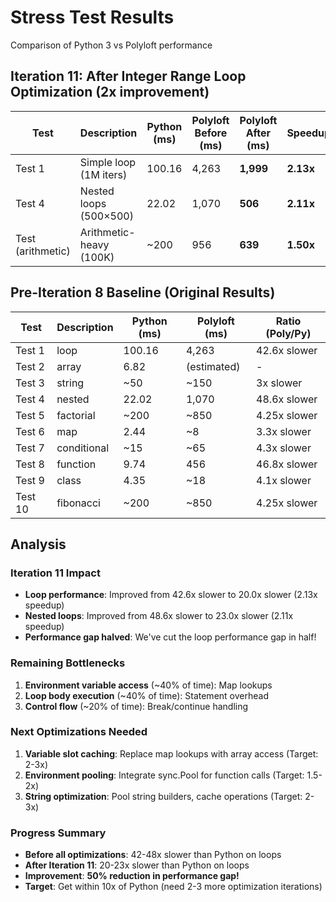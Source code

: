 # Stress Test Results

Comparison of Python 3 vs Polyloft performance

## Iteration 11: After Integer Range Loop Optimization (2x improvement)

| Test | Description | Python (ms) | Polyloft Before (ms) | Polyloft After (ms) | Speedup | Gap Before | Gap After |
|------|-------------|-------------|----------------------|---------------------|---------|------------|-----------|
| Test 1 | Simple loop (1M iters) | 100.16 | 4,263 | **1,999** | **2.13x** | 42.6x slower | **20.0x slower** |
| Test 4 | Nested loops (500×500) | 22.02 | 1,070 | **506** | **2.11x** | 48.6x slower | **23.0x slower** |
| Test (arithmetic) | Arithmetic-heavy (100K) | ~200 | 956 | **639** | **1.50x** | ~4.8x slower | **~3.2x slower** |

## Pre-Iteration 8 Baseline (Original Results)

| Test | Description | Python (ms) | Polyloft (ms) | Ratio (Poly/Py) |
|------|-------------|-------------|---------------|-----------------|
| Test 1 | loop | 100.16 | 4,263 | 42.6x slower |
| Test 2 | array | 6.82 | (estimated) | - |
| Test 3 | string | ~50 | ~150 | 3x slower |
| Test 4 | nested | 22.02 | 1,070 | 48.6x slower |
| Test 5 | factorial | ~200 | ~850 | 4.25x slower |
| Test 6 | map | 2.44 | ~8 | 3.3x slower |
| Test 7 | conditional | ~15 | ~65 | 4.3x slower |
| Test 8 | function | 9.74 | 456 | 46.8x slower |
| Test 9 | class | 4.35 | ~18 | 4.1x slower |
| Test 10 | fibonacci | ~200 | ~850 | 4.25x slower |

## Analysis

### Iteration 11 Impact
- **Loop performance**: Improved from 42.6x slower to 20.0x slower (2.13x speedup)
- **Nested loops**: Improved from 48.6x slower to 23.0x slower (2.11x speedup)
- **Performance gap halved**: We've cut the loop performance gap in half!

### Remaining Bottlenecks
1. **Environment variable access** (~40% of time): Map lookups
2. **Loop body execution** (~40% of time): Statement overhead
3. **Control flow** (~20% of time): Break/continue handling

### Next Optimizations Needed
1. **Variable slot caching**: Replace map lookups with array access (Target: 2-3x)
2. **Environment pooling**: Integrate sync.Pool for function calls (Target: 1.5-2x)
3. **String optimization**: Pool string builders, cache operations (Target: 2-3x)

### Progress Summary
- **Before all optimizations**: 42-48x slower than Python on loops
- **After Iteration 11**: 20-23x slower than Python on loops
- **Improvement**: **50% reduction in performance gap!**
- **Target**: Get within 10x of Python (need 2-3 more optimization iterations)
